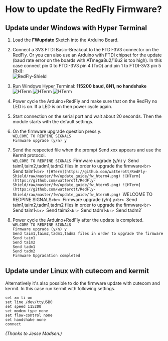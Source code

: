 # How to update the RedFly Firmware?

## Update under Windows with Hyper Terminal

1. Load the **FWupdate** Sketch into the Arduino Board.

2. Connect a 3V3 FTDI Basic-Breakout to the FTDI-3V3 connector on the RedFly. 
   Or you can also use an Arduino with FTDI chipset for the update (baud rate error on the boards with ATmega8u2/16u2 is too high).
   In this case connect pin 0 to FTDI-3V3 pin 4 (TxO) and pin 1 to FTDI-3V3 pin 5 (RxI):<br>
   ![RedFly-Shield](https://github.com/watterott/RedFly-Shield/raw/master/fw/update_guide/fw_redfly.png)

3. Run Windows Hyper Terminal: **115200 baud, 8N1, no handshake**<br>
   ![HTerm](https://github.com/watterott/RedFly-Shield/raw/master/fw/update_guide/fw_hterm1.png)
   ![HTerm](https://github.com/watterott/RedFly-Shield/raw/master/fw/update_guide/fw_hterm2.png)
   ![HTerm](https://github.com/watterott/RedFly-Shield/raw/master/fw/update_guide/fw_hterm3.png)

4. Power cycle the Arduino+RedFly and make sure that on the RedFly no LED is on. If a LED is on then power cycle again.

5. Start connection on the serial port and wait about 20 seconds. Then the module starts with the default settings.

6. On the firmware upgrade question press y.<br>
   `WELCOME TO REDPINE SIGNALS`<br>
   `Firmware upgrade (y/n) y`<br>

7. Send the respected file when the prompt Send xxx appears and use the Kermit protocol.<br>
   `WELCOME TO REDPINE SIGNALS
   `Firmware upgrade (y/n) y`
   `Send taim1,taim2,tadm1,tadm2 files in order to upgrade the firmware`<br>
   `Send taim1`<br>
   ![HTerm](https://github.com/watterott/RedFly-Shield/raw/master/fw/update_guide/fw_hterm4.png)
   ![HTerm](https://github.com/watterott/RedFly-Shield/raw/master/fw/update_guide/fw_hterm5.png)
   ![HTerm](https://github.com/watterott/RedFly-Shield/raw/master/fw/update_guide/fw_hterm6.png)
   `WELCOME TO REDPINE SIGNALS`<br>
   `Firmware upgrade (y/n) y`<br>
   `Send taim1,taim2,tadm1,tadm2 files in order to upgrade the firmware`<br>
   `Send taim1`<br>
   `Send taim2`<br>
   `Send tadm1`<br>
   `Send tadm2`<br>

8. Power cycle the Arduino+RedFly after the update is completed.<br>
   `WELCOME TO REDPINE SIGNALS`<br>
   `Firmware upgrade (y/n) y`<br>
   `Send taim1,taim2,tadm1,tadm2 files in order to upgrade the firmware`<br>
   `Send taim1`<br>
   `Send taim2`<br>
   `Send tadm1`<br>
   `Send tadm2`<br>
   `Firmware Upgradation completed`<br>


## Update under Linux with cutecom and kermit

Alternatively it's also possible to do the firmware update with cutecom and kermit. 
In this case run kermit with following settings.

   `set xm li on`<br>
   `set line /dev/ttyUSB0`<br>
   `set speed 115200`<br>
   `set modem type none`<br>
   `set flow-control none`<br>
   `set handshake none`<br>
   `connect`<br>

_(Thanks to Jesse Madsen.)_
